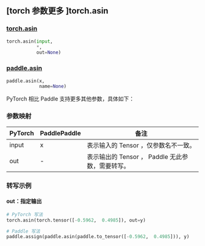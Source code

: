 ## [torch 参数更多 ]torch.asin
### [torch.asin](https://pytorch.org/docs/stable/generated/torch.asin.html#torch.asin)

```python
torch.asin(input,
           *,
           out=None)
```

### [paddle.asin](https://www.paddlepaddle.org.cn/documentation/docs/zh/develop/api/paddle/asin_cn.html#asin)

```python
paddle.asin(x,
            name=None)
```

PyTorch 相比 Paddle 支持更多其他参数，具体如下：
### 参数映射

| PyTorch       | PaddlePaddle | 备注                                                   |
| ------------- | ------------ | ------------------------------------------------------ |
| input | x | 表示输入的 Tensor ，仅参数名不一致。  |
| out | -  | 表示输出的 Tensor ， Paddle 无此参数，需要转写。    |


### 转写示例
#### out：指定输出
```python
# PyTorch 写法
torch.asin(torch.tensor([-0.5962,  0.4985]), out=y)

# Paddle 写法
paddle.assign(paddle.asin(paddle.to_tensor([-0.5962,  0.4985])), y)
```
